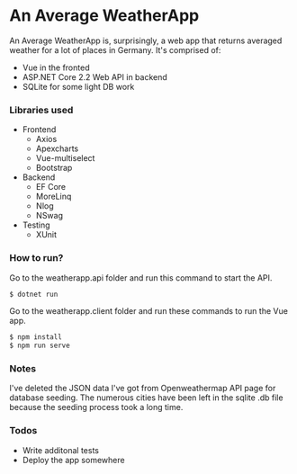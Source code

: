 
# An Average WeatherApp

An Average WeatherApp is, surprisingly, a web app that returns averaged weather for a lot of places in Germany.
It's comprised of:
  - Vue in the fronted
  - ASP.NET Core 2.2 Web API in backend
  - SQLite for some light DB work

### Libraries used
- Frontend
    - Axios
    - Apexcharts
    - Vue-multiselect
    - Bootstrap
- Backend
    - EF Core
    - MoreLinq
    - Nlog
    - NSwag
 - Testing
	 - XUnit
    

### How to run?

Go to the weatherapp.api folder and run this command to start the API.
```sh
$ dotnet run
```
Go to the weatherapp.client folder and run these commands to run the Vue app.
```sh
$ npm install
$ npm run serve
```

### Notes

I've deleted the JSON data I've got from Openweathermap API page for database seeding. The numerous cities have been left in the sqlite .db file because the seeding process took a long time.

### Todos

 - Write additonal tests
 - Deploy the app somewhere

